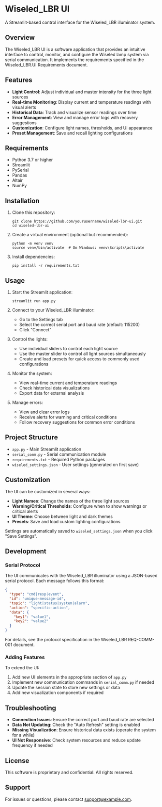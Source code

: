 # Wiseled_LBR UI

A Streamlit-based control interface for the Wiseled_LBR illuminator system.

## Overview

The Wiseled_LBR UI is a software application that provides an intuitive interface to control, monitor, and configure the Wiseled lamp system via serial communication. It implements the requirements specified in the Wiseled_LBR.UI Requirements document.

## Features

- **Light Control**: Adjust individual and master intensity for the three light sources
- **Real-time Monitoring**: Display current and temperature readings with visual alerts
- **Historical Data**: Track and visualize sensor readings over time
- **Error Management**: View and manage error logs with recovery suggestions
- **Customization**: Configure light names, thresholds, and UI appearance
- **Preset Management**: Save and recall lighting configurations

## Requirements

- Python 3.7 or higher
- Streamlit
- PySerial
- Pandas
- Altair
- NumPy

## Installation

1. Clone this repository:
   ```
   git clone https://github.com/yourusername/wiseled-lbr-ui.git
   cd wiseled-lbr-ui
   ```

2. Create a virtual environment (optional but recommended):
   ```
   python -m venv venv
   source venv/bin/activate  # On Windows: venv\Scripts\activate
   ```

3. Install dependencies:
   ```
   pip install -r requirements.txt
   ```

## Usage

1. Start the Streamlit application:
   ```
   streamlit run app.py
   ```

2. Connect to your Wiseled_LBR illuminator:
   - Go to the Settings tab
   - Select the correct serial port and baud rate (default: 115200)
   - Click "Connect"

3. Control the lights:
   - Use individual sliders to control each light source
   - Use the master slider to control all light sources simultaneously
   - Create and load presets for quick access to commonly used configurations

4. Monitor the system:
   - View real-time current and temperature readings
   - Check historical data visualizations
   - Export data for external analysis

5. Manage errors:
   - View and clear error logs
   - Receive alerts for warning and critical conditions
   - Follow recovery suggestions for common error conditions

## Project Structure

- `app.py` - Main Streamlit application
- `serial_comm.py` - Serial communication module
- `requirements.txt` - Required Python packages
- `wiseled_settings.json` - User settings (generated on first save)

## Customization

The UI can be customized in several ways:

- **Light Names**: Change the names of the three light sources
- **Warning/Critical Thresholds**: Configure when to show warnings or critical alerts
- **UI Theme**: Choose between light and dark themes
- **Presets**: Save and load custom lighting configurations

Settings are automatically saved to `wiseled_settings.json` when you click "Save Settings".

## Development

### Serial Protocol

The UI communicates with the Wiseled_LBR illuminator using a JSON-based serial protocol. Each message follows this format:

```json
{
  "type": "cmd|resp|event",
  "id": "unique-message-id",
  "topic": "light|status|system|alarm",
  "action": "specific-action",
  "data": {
    "key1": "value1",
    "key2": "value2"
  }
}
```

For details, see the protocol specification in the Wiseled_LBR REQ-COMM-001 document.

### Adding Features

To extend the UI:

1. Add new UI elements in the appropriate section of `app.py`
2. Implement new communication commands in `serial_comm.py` if needed
3. Update the session state to store new settings or data
4. Add new visualization components if required

## Troubleshooting

- **Connection Issues**: Ensure the correct port and baud rate are selected
- **Data Not Updating**: Check the "Auto Refresh" setting is enabled
- **Missing Visualization**: Ensure historical data exists (operate the system for a while)
- **UI Not Responsive**: Check system resources and reduce update frequency if needed

## License

This software is proprietary and confidential. All rights reserved.

## Support

For issues or questions, please contact [support@example.com](mailto:support@example.com).
